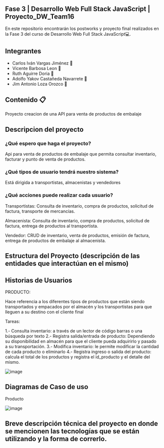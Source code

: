 ## Fase 3 | Desarrollo Web Full Stack JavaScript | Proyecto_DW_Team16
En este repositorio encontrarán los postworks y proyecto final realizados en la Fase 3 del curso de Desarrollo Web Full Stack JavaScript💻.

## Integrantes
- Carlos Iván Vargas Jiménez 👨
- Vicente Barbosa Leon 👨
- Ruth Aguirre Doria 👩
- Adolfo Yakov Castañeda Navarrete 👨
- Jim Antonio Loza Orozco 👨

## Contenido 📋
Proyecto creacion de una API para venta de productos de embalaje

## Descripcion del proyecto 

### ¿Qué espero que haga el proyecto?
Api para venta de productos de embalaje que permita consultar inventario, facturar y punto de venta de productos.

### ¿Qué tipos de usuario tendrá nuestro sistema?
Está dirigida a transportistas, almacenistas y vendedores

### ¿Qué acciones puede realizar cada usuario?
Transportistas: Consulta de inventario, compra de productos, solicitud de factura, transporte de mercancías.

Almacenista: Consulta de inventario, compra de productos, solicitud de factura, entrega de productos al transportista.

Vendedor: CRUD de inventario, venta de productos, emisión de factura, entrega de productos de embalaje al almacenista.

## Estructura del Proyecto (descripción de las entidades que interactúan en el mismo)

## Historias de Usuarios

PRODUCTO:

Hace referencia a los diferentes tipos de productos que están siendo transportados y empacados por el almacén y los transportistas para que lleguen a su destino con el cliente final

Tareas:

1.- Consulta inventario: a través de un lector de código barras o una búsqueda por texto
2.- Registra salida/entrada de producto: Dependiendo su disponibilidad en almacén para que el cliente pueda adquirirlo y pasado a su transportación.
3.- Modifica inventario: le permite modificar la cantidad de cada producto o eliminarlo
4.- Registra ingreso o salida del producto: calcula el total de los productos y registra el id_producto y el detalle del mismo.

![image](https://user-images.githubusercontent.com/83822127/132143249-04f2046d-8085-4a50-99f1-500f52e2cdab.png)


## Diagramas de Caso de uso
Producto

![image](https://user-images.githubusercontent.com/83822127/132143206-a89c143e-9d68-47ec-a2d6-937988297f28.png)


## Breve descripción técnica del proyecto en donde se mencionen las tecnologías que se están utilizando y la forma de correrlo.
